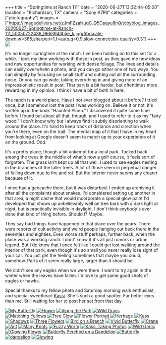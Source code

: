 +++
title = "Springtime at Ranch 111"
date = "2020-06-27T13:32:44-05:00"
location = "Richardson, TX"
camera = "Sony A7RII"
categories = ["photography"]
images = ["https://imagedelivery.net/zJmFZzaNuqC_Q5Caqyu8nQ/tobyblog_images_20200627-Springtime-at-Ranch-111_50050722438_9663943b5e_k.jpg/fit=scale-down,w=365,sharpen=1,f=auto,q=0.9,slow-connection-quality=0.3"]
+++
![](https://imagedelivery.net/zJmFZzaNuqC_Q5Caqyu8nQ/tobyblog_images_20200627-Springtime-at-Ranch-111_50050722438_9663943b5e_k.jpg/fit=scale-down,w=780,sharpen=1,f=auto,q=0.9,slow-connection-quality=0.3) 
<!--more-->
It's no longer springtime at the ranch. I've been holding on to this set for a while. I took my time working with these in post, as they gave me new ideas and new opportunities for working with dense foliage. The lines and details can easily overwhelm a photo, and you can go either one of two ways. You can simplify by focusing on small stuff and cutting out all the surrounding noise. Or you can go wide, taking everything in and giving more of an impressionistic result in post. That part is a bit harder, but oftentimes more rewarding in my opinion. I think I have a bit of both in here. 

The ranch is a weird place. Have I not ever blogged about it before? I tried once, but I somehow lost the post I was working on. Believe it or not, it's written up in the book "Haunted Plano." I discovered it quite some time before I found out about all that, though, and I used to refer to it as my "fairy wood." I don't know why but I always find it subtly disorienting to walk around the place. It's hard to keep track of distance and direction when you're there, even on the trail. The mental map of it that I have in my head from looking at Google doesn't seem to match up  to your experience of it on the ground. Odd. 

It's a pretty place, though a bit unkempt for a local park. Tucked back among the trees in the middle of what's now a golf course, it feels sort of forgotten. The grass isn't kept up all that well. I used to see eagles nesting in the branches of the taller trees. A lot of those seem in perpetual danger of falling down due to fire and rot. But the interior never seems any clearer because of it. 

I once had a geocache there, but it was disturbed. I ended up archiving it after all the complaints about snakes. I'd considered setting up another in that area, a night cache that would incorporate a special glow paint I'd developed that shows up unbelievably well on tree bark with a dark light at night, but is practically invisible in daylight. I don't think anybody's ever done that kind of thing before. Should I? Maybe.

They say bad things have happened in that place over the years. There were reports of cult activity and weird people hanging out back there in the seventies and eighties. Even worse stuff perhaps, further back, when the place was a working ranch. I dont' know if it's all just rumors or urban legend. But I do know that I once felt like I could get lost walking around the interior of that park, even though it's so small you never really lose sight of your car. You just get the feeling sometimes that maybe you could, somehow. Parts of it seem really large, larger than it should be. 

We didn't see any eagles when we were there. I want to try again in the winter when the leaves have fallen. I'd love to get some good shots of eagles or hawks.

Special thanks to my fellow photo and Saturday morning walk enthusiast, and special sweetheart [Kassi](http://kassiblogtoo.blogspot.com/). She's such a good spotter. Far better eyes than me. Still waiting for her to post her set from that day.

<div id="mygallery">
		<a class="swipebox" href="https://imagedelivery.net/zJmFZzaNuqC_Q5Caqyu8nQ/tobyblog_images_20200627-Springtime-at-Ranch-111_50050726998_b82ea5f5fd_k.jpg/fit=scale-down,w=1024,sharpen=1,f=auto,q=0.9,slow-connection-quality=0.3">
			    <img alt="My Butterfly" src="https://imagedelivery.net/zJmFZzaNuqC_Q5Caqyu8nQ/tobyblog_images_20200627-Springtime-at-Ranch-111_50050726998_b82ea5f5fd_k.jpg/fit=scale-down,w=365,sharpen=1,f=auto,q=0.9,slow-connection-quality=0.3"></a>
		<a class="swipebox" href="https://imagedelivery.net/zJmFZzaNuqC_Q5Caqyu8nQ/tobyblog_images_20200627-Springtime-at-Ranch-111_50051545802_f8570a8842_k.jpg/fit=scale-down,w=1024,sharpen=1,f=auto,q=0.9,slow-connection-quality=0.3">
			    <img alt="Flower" src="https://imagedelivery.net/zJmFZzaNuqC_Q5Caqyu8nQ/tobyblog_images_20200627-Springtime-at-Ranch-111_50051545802_f8570a8842_k.jpg/fit=scale-down,w=365,sharpen=1,f=auto,q=0.9,slow-connection-quality=0.3"></a>
		<a class="swipebox" href="https://imagedelivery.net/zJmFZzaNuqC_Q5Caqyu8nQ/tobyblog_images_20200627-Springtime-at-Ranch-111_50051545417_60af5ff9f1_k.jpg/fit=scale-down,w=1024,sharpen=1,f=auto,q=0.9,slow-connection-quality=0.3">
			    <img alt="Along the Path" src="https://imagedelivery.net/zJmFZzaNuqC_Q5Caqyu8nQ/tobyblog_images_20200627-Springtime-at-Ranch-111_50051545417_60af5ff9f1_k.jpg/fit=scale-down,w=365,sharpen=1,f=auto,q=0.9,slow-connection-quality=0.3"></a>
		<a class="swipebox" href="https://imagedelivery.net/zJmFZzaNuqC_Q5Caqyu8nQ/tobyblog_images_20200627-Springtime-at-Ranch-111_50051296746_bfc3b1e9c8_k.jpg/fit=scale-down,w=1024,sharpen=1,f=auto,q=0.9,slow-connection-quality=0.3">
			    <img alt="Wild Grass" src="https://imagedelivery.net/zJmFZzaNuqC_Q5Caqyu8nQ/tobyblog_images_20200627-Springtime-at-Ranch-111_50051296746_bfc3b1e9c8_k.jpg/fit=scale-down,w=365,sharpen=1,f=auto,q=0.9,slow-connection-quality=0.3"></a>
		<a class="swipebox" href="https://imagedelivery.net/zJmFZzaNuqC_Q5Caqyu8nQ/tobyblog_images_20200627-Springtime-at-Ranch-111_50051299071_b58412e655_k.jpg/fit=scale-down,w=1024,sharpen=1,f=auto,q=0.9,slow-connection-quality=0.3">
			    <img alt="Matching Yellows" src="https://imagedelivery.net/zJmFZzaNuqC_Q5Caqyu8nQ/tobyblog_images_20200627-Springtime-at-Ranch-111_50051299071_b58412e655_k.jpg/fit=scale-down,w=365,sharpen=1,f=auto,q=0.9,slow-connection-quality=0.3"></a>
		<a class="swipebox" href="https://imagedelivery.net/zJmFZzaNuqC_Q5Caqyu8nQ/tobyblog_images_20200627-Springtime-at-Ranch-111_50051308156_67180f279c_k.jpg/fit=scale-down,w=1024,sharpen=1,f=auto,q=0.9,slow-connection-quality=0.3">
			    <img alt="Tree Glow" src="https://imagedelivery.net/zJmFZzaNuqC_Q5Caqyu8nQ/tobyblog_images_20200627-Springtime-at-Ranch-111_50051308156_67180f279c_k.jpg/fit=scale-down,w=365,sharpen=1,f=auto,q=0.9,slow-connection-quality=0.3"></a>
		<a class="swipebox" href="https://imagedelivery.net/zJmFZzaNuqC_Q5Caqyu8nQ/tobyblog_images_20200627-Springtime-at-Ranch-111_50050721483_d05bbd8196_k.jpg/fit=scale-down,w=1024,sharpen=1,f=auto,q=0.9,slow-connection-quality=0.3">
			    <img alt="Flower Portrait" src="https://imagedelivery.net/zJmFZzaNuqC_Q5Caqyu8nQ/tobyblog_images_20200627-Springtime-at-Ranch-111_50050721483_d05bbd8196_k.jpg/fit=scale-down,w=365,sharpen=1,f=auto,q=0.9,slow-connection-quality=0.3"></a>
		<a class="swipebox" href="https://imagedelivery.net/zJmFZzaNuqC_Q5Caqyu8nQ/tobyblog_images_20200627-Springtime-at-Ranch-111_50051294171_0361ff5dad_k.jpg/fit=scale-down,w=1024,sharpen=1,f=auto,q=0.9,slow-connection-quality=0.3">
			    <img alt="Herbage" src="https://imagedelivery.net/zJmFZzaNuqC_Q5Caqyu8nQ/tobyblog_images_20200627-Springtime-at-Ranch-111_50051294171_0361ff5dad_k.jpg/fit=scale-down,w=365,sharpen=1,f=auto,q=0.9,slow-connection-quality=0.3"></a>
		<a class="swipebox" href="https://imagedelivery.net/zJmFZzaNuqC_Q5Caqyu8nQ/tobyblog_images_20200627-Springtime-at-Ranch-111_50051297881_bca7024864_k.jpg/fit=scale-down,w=1024,sharpen=1,f=auto,q=0.9,slow-connection-quality=0.3">
			    <img alt="Kass" src="https://imagedelivery.net/zJmFZzaNuqC_Q5Caqyu8nQ/tobyblog_images_20200627-Springtime-at-Ranch-111_50051297881_bca7024864_k.jpg/fit=scale-down,w=365,sharpen=1,f=auto,q=0.9,slow-connection-quality=0.3"></a>
		<a class="swipebox" href="https://imagedelivery.net/zJmFZzaNuqC_Q5Caqyu8nQ/tobyblog_images_20200627-Springtime-at-Ranch-111_50051544007_a0732108ad_k.jpg/fit=scale-down,w=1024,sharpen=1,f=auto,q=0.9,slow-connection-quality=0.3">
			    <img alt="Shadows" src="https://imagedelivery.net/zJmFZzaNuqC_Q5Caqyu8nQ/tobyblog_images_20200627-Springtime-at-Ranch-111_50051544007_a0732108ad_k.jpg/fit=scale-down,w=365,sharpen=1,f=auto,q=0.9,slow-connection-quality=0.3"></a>
		<a class="swipebox" href="https://imagedelivery.net/zJmFZzaNuqC_Q5Caqyu8nQ/tobyblog_images_20200627-Springtime-at-Ranch-111_50051546192_b19388be5d_k.jpg/fit=scale-down,w=1024,sharpen=1,f=auto,q=0.9,slow-connection-quality=0.3">
			    <img alt="Three Flowers" src="https://imagedelivery.net/zJmFZzaNuqC_Q5Caqyu8nQ/tobyblog_images_20200627-Springtime-at-Ranch-111_50051546192_b19388be5d_k.jpg/fit=scale-down,w=365,sharpen=1,f=auto,q=0.9,slow-connection-quality=0.3"></a>
		<a class="swipebox" href="https://imagedelivery.net/zJmFZzaNuqC_Q5Caqyu8nQ/tobyblog_images_20200627-Springtime-at-Ranch-111_50050749108_412f1da357_k.jpg/fit=scale-down,w=1024,sharpen=1,f=auto,q=0.9,slow-connection-quality=0.3">
			    <img alt="Bird on a Branch" src="https://imagedelivery.net/zJmFZzaNuqC_Q5Caqyu8nQ/tobyblog_images_20200627-Springtime-at-Ranch-111_50050749108_412f1da357_k.jpg/fit=scale-down,w=365,sharpen=1,f=auto,q=0.9,slow-connection-quality=0.3"></a>
		<a class="swipebox" href="https://imagedelivery.net/zJmFZzaNuqC_Q5Caqyu8nQ/tobyblog_images_20200627-Springtime-at-Ranch-111_50050727763_9cd53f6dab_k.jpg/fit=scale-down,w=1024,sharpen=1,f=auto,q=0.9,slow-connection-quality=0.3">
			    <img alt="Vivid Butterfly" src="https://imagedelivery.net/zJmFZzaNuqC_Q5Caqyu8nQ/tobyblog_images_20200627-Springtime-at-Ranch-111_50050727763_9cd53f6dab_k.jpg/fit=scale-down,w=365,sharpen=1,f=auto,q=0.9,slow-connection-quality=0.3"></a>
		<a class="swipebox" href="https://imagedelivery.net/zJmFZzaNuqC_Q5Caqyu8nQ/tobyblog_images_20200627-Springtime-at-Ranch-111_50050726908_5d966ae784_k.jpg/fit=scale-down,w=1024,sharpen=1,f=auto,q=0.9,slow-connection-quality=0.3">
			    <img alt="Crane" src="https://imagedelivery.net/zJmFZzaNuqC_Q5Caqyu8nQ/tobyblog_images_20200627-Springtime-at-Ranch-111_50050726908_5d966ae784_k.jpg/fit=scale-down,w=365,sharpen=1,f=auto,q=0.9,slow-connection-quality=0.3"></a>
		<a class="swipebox" href="https://imagedelivery.net/zJmFZzaNuqC_Q5Caqyu8nQ/tobyblog_images_20200627-Springtime-at-Ranch-111_50050727323_8b0a075a0a_k.jpg/fit=scale-down,w=1024,sharpen=1,f=auto,q=0.9,slow-connection-quality=0.3">
			    <img alt="Ant" src="https://imagedelivery.net/zJmFZzaNuqC_Q5Caqyu8nQ/tobyblog_images_20200627-Springtime-at-Ranch-111_50050727323_8b0a075a0a_k.jpg/fit=scale-down,w=365,sharpen=1,f=auto,q=0.9,slow-connection-quality=0.3"></a>
		<a class="swipebox" href="https://imagedelivery.net/zJmFZzaNuqC_Q5Caqyu8nQ/tobyblog_images_20200627-Springtime-at-Ranch-111_50050722438_9663943b5e_k.jpg/fit=scale-down,w=1024,sharpen=1,f=auto,q=0.9,slow-connection-quality=0.3">
			    <img alt="Many Knots" src="https://imagedelivery.net/zJmFZzaNuqC_Q5Caqyu8nQ/tobyblog_images_20200627-Springtime-at-Ranch-111_50050722438_9663943b5e_k.jpg/fit=scale-down,w=365,sharpen=1,f=auto,q=0.9,slow-connection-quality=0.3"></a>
		<a class="swipebox" href="https://imagedelivery.net/zJmFZzaNuqC_Q5Caqyu8nQ/tobyblog_images_20200627-Springtime-at-Ranch-111_50051299336_97ae773494_k.jpg/fit=scale-down,w=1024,sharpen=1,f=auto,q=0.9,slow-connection-quality=0.3">
			    <img alt="Fuzzy Worm" src="https://imagedelivery.net/zJmFZzaNuqC_Q5Caqyu8nQ/tobyblog_images_20200627-Springtime-at-Ranch-111_50051299336_97ae773494_k.jpg/fit=scale-down,w=365,sharpen=1,f=auto,q=0.9,slow-connection-quality=0.3"></a>
		<a class="swipebox" href="https://imagedelivery.net/zJmFZzaNuqC_Q5Caqyu8nQ/tobyblog_images_20200627-Springtime-at-Ranch-111_50050725058_1fbdd3a053_k.jpg/fit=scale-down,w=1024,sharpen=1,f=auto,q=0.9,slow-connection-quality=0.3">
			    <img alt="Kassi Taking Photos" src="https://imagedelivery.net/zJmFZzaNuqC_Q5Caqyu8nQ/tobyblog_images_20200627-Springtime-at-Ranch-111_50050725058_1fbdd3a053_k.jpg/fit=scale-down,w=365,sharpen=1,f=auto,q=0.9,slow-connection-quality=0.3"></a>
		<a class="swipebox" href="https://imagedelivery.net/zJmFZzaNuqC_Q5Caqyu8nQ/tobyblog_images_20200627-Springtime-at-Ranch-111_50050747258_986f65f81a_k.jpg/fit=scale-down,w=1024,sharpen=1,f=auto,q=0.9,slow-connection-quality=0.3">
			    <img alt="Wild Garlic" src="https://imagedelivery.net/zJmFZzaNuqC_Q5Caqyu8nQ/tobyblog_images_20200627-Springtime-at-Ranch-111_50050747258_986f65f81a_k.jpg/fit=scale-down,w=365,sharpen=1,f=auto,q=0.9,slow-connection-quality=0.3"></a>
		<a class="swipebox" href="https://imagedelivery.net/zJmFZzaNuqC_Q5Caqyu8nQ/tobyblog_images_20200627-Springtime-at-Ranch-111_50050728083_447f003672_k.jpg/fit=scale-down,w=1024,sharpen=1,f=auto,q=0.9,slow-connection-quality=0.3">
			    <img alt="Glowing Flower" src="https://imagedelivery.net/zJmFZzaNuqC_Q5Caqyu8nQ/tobyblog_images_20200627-Springtime-at-Ranch-111_50050728083_447f003672_k.jpg/fit=scale-down,w=365,sharpen=1,f=auto,q=0.9,slow-connection-quality=0.3"></a>
		<a class="swipebox" href="https://imagedelivery.net/zJmFZzaNuqC_Q5Caqyu8nQ/tobyblog_images_20200627-Springtime-at-Ranch-111_50051547217_451857d7ff_k.jpg/fit=scale-down,w=1024,sharpen=1,f=auto,q=0.9,slow-connection-quality=0.3">
			    <img alt="Butterfly Perched on a Dandelion" src="https://imagedelivery.net/zJmFZzaNuqC_Q5Caqyu8nQ/tobyblog_images_20200627-Springtime-at-Ranch-111_50051547217_451857d7ff_k.jpg/fit=scale-down,w=365,sharpen=1,f=auto,q=0.9,slow-connection-quality=0.3"></a>
		<a class="swipebox" href="https://imagedelivery.net/zJmFZzaNuqC_Q5Caqyu8nQ/tobyblog_images_20200627-Springtime-at-Ranch-111_50051298746_1f1af6427e_k.jpg/fit=scale-down,w=1024,sharpen=1,f=auto,q=0.9,slow-connection-quality=0.3">
			    <img alt="Butterfly" src="https://imagedelivery.net/zJmFZzaNuqC_Q5Caqyu8nQ/tobyblog_images_20200627-Springtime-at-Ranch-111_50051298746_1f1af6427e_k.jpg/fit=scale-down,w=365,sharpen=1,f=auto,q=0.9,slow-connection-quality=0.3"></a>
		<a class="swipebox" href="https://imagedelivery.net/zJmFZzaNuqC_Q5Caqyu8nQ/tobyblog_images_20200627-Springtime-at-Ranch-111_50051559252_6092bcd34d_k.jpg/fit=scale-down,w=1024,sharpen=1,f=auto,q=0.9,slow-connection-quality=0.3">
			    <img alt="dandelion" src="https://imagedelivery.net/zJmFZzaNuqC_Q5Caqyu8nQ/tobyblog_images_20200627-Springtime-at-Ranch-111_50051559252_6092bcd34d_k.jpg/fit=scale-down,w=365,sharpen=1,f=auto,q=0.9,slow-connection-quality=0.3"></a>
		<a class="swipebox" href="https://imagedelivery.net/zJmFZzaNuqC_Q5Caqyu8nQ/tobyblog_images_20200627-Springtime-at-Ranch-111_50051296176_2b959be5c9_k.jpg/fit=scale-down,w=1024,sharpen=1,f=auto,q=0.9,slow-connection-quality=0.3">
			    <img alt="Glowing" src="https://imagedelivery.net/zJmFZzaNuqC_Q5Caqyu8nQ/tobyblog_images_20200627-Springtime-at-Ranch-111_50051296176_2b959be5c9_k.jpg/fit=scale-down,w=365,sharpen=1,f=auto,q=0.9,slow-connection-quality=0.3"></a>
</div>
